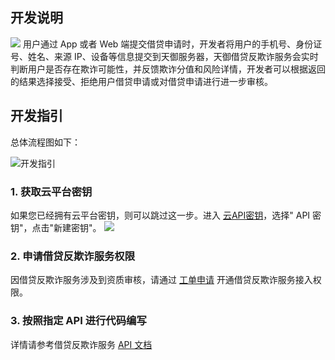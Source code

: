 ## 开发说明
![](http://imgcache.tcecqpoc.fsphere.cn/image/mc.qcloudimg.com/static/img/1ee0441a37b9030daa7084267d740d16/image.jpg)
用户通过 App 或者 Web 端提交借贷申请时，开发者将用户的手机号、身份证号、姓名、来源 IP、设备等信息提交到天御服务器，天御借贷反欺诈服务会实时判断用户是否存在欺诈可能性，并反馈欺诈分值和风险详情，开发者可以根据返回的结果选择接受、拒绝用户借贷申请或对借贷申请进行进一步审核。

## 开发指引
总体流程图如下：

![开发指引](http://imgcache.tcecqpoc.fsphere.cn/image/mc.qcloudimg.com/static/img/3fa8c44d321c5e2a36b9d749dc962824/image.png)

### 1. 获取云平台密钥
如果您已经拥有云平台密钥，则可以跳过这一步。进入 [云API密钥](http://console.tcecqpoc.fsphere.cn/capi)，选择" API 密钥"，点击"新建密钥"。
![](http://imgcache.tcecqpoc.fsphere.cn/image/mc.qcloudimg.com/static/img/fd83fe8c74b72782340dd0f765c72b0d/image.png)

### 2. 申请借贷反欺诈服务权限
因借贷反欺诈服务涉及到资质审核，请通过 [工单申请](http://console.tcecqpoc.fsphere.cn/workorder/category/create?level1_id=141&level2_id=151&level1_name=%E5%AE%89%E5%85%A8%E6%9C%8D%E5%8A%A1&level2_name=%E5%A4%A9%E5%BE%A1%E4%B8%9A%E5%8A%A1%E5%AE%89%E5%85%A8%E9%98%B2%E6%8A%A4%20BSP) 开通借贷反欺诈服务接入权限。

### 3. 按照指定 API 进行代码编写
详情请参考借贷反欺诈服务 [API 文档](/doc/product/295/6584)
